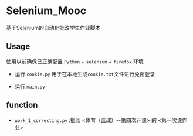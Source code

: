 # Selenium_Mooc

基于Selenium的自动化批改学生作业脚本



## Usage

使用以前确保已正确配置 `Python` + `selenium` + `firefox` 环境

- 运行 `cookie.py` 用于在本地生成`cookie.txt`文件进行免密登录

- 运行 `main.py` 

## function
- `work_1_correcting.py` :批阅 <体育（篮球）--第四次开课> 的 <第一次课作业>